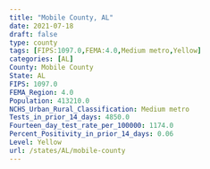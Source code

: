 ```yaml
---
title: "Mobile County, AL"
date: 2021-07-18
draft: false
type: county
tags: [FIPS:1097.0,FEMA:4.0,Medium metro,Yellow]
categories: [AL]
County: Mobile County
State: AL
FIPS: 1097.0
FEMA_Region: 4.0
Population: 413210.0
NCHS_Urban_Rural_Classification: Medium metro
Tests_in_prior_14_days: 4850.0
Fourteen_day_test_rate_per_100000: 1174.0
Percent_Positivity_in_prior_14_days: 0.06
Level: Yellow
url: /states/AL/mobile-county
---
```



